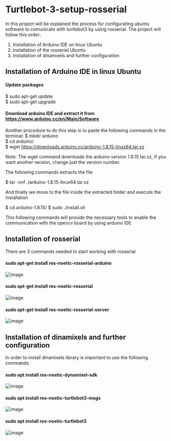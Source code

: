 # Turtlebot-3-setup-rosserial

In this project will be explained the process for configurating ubuntu software to comunicate with turtlebot3 by using rosserial.
The project will follow this order:
1. Installation of Arduino IDE on linux Ubuntu
2. Installation of the rosserial Ubuntu
3. Installation of dinamixels and further configuration


## Installation of Arduino IDE in linux Ubuntu
#### Update packages
$ sudo apt-get update\
$ sudo apt-get upgrade

#### Download arduino IDE and extract it from https://www.arduino.cc/en/Main/Software
Another procedure to do this step is to paste the following commands in the terminal:
$ mkdir arduino\
$ cd arduino/\
$ wget https://downloads.arduino.cc/arduino-1.8.15-linux64.tar.xz

Note: The wget command downloads the arduino version 1.8.15 tar.xz, if you want another version, change just the version number.

The following commands extracts the file

$ tar -xvf ./arduino-1.8.15-linux64.tar.xz

And finally we move to the file inside the extracted folder and execute the installation

$ cd arduino-1.8.15/
$ sudo ./install.sh


This following commands will provide the necessary tools to anable the communication with the opencv board by using arduino IDE

## Installation of rosserial
There are 3 commands needed to start working with rosserial
#### sudo apt-get install ros-noetic-rosserial-arduino
![image](https://user-images.githubusercontent.com/42352941/173672548-b1b5fc0d-82e1-49e6-af3b-705e03843792.png)


#### sudo apt-get install ros-noetic-rosserial
![image](https://user-images.githubusercontent.com/42352941/173672569-eaa97ee0-6679-4e10-af2e-304b46b4d898.png)


#### sudo apt-get install ros-noetic-rosserial-server
![image](https://user-images.githubusercontent.com/42352941/173672602-a093afeb-9501-4d63-a473-c510e144ebad.png)

## Installation of dinamixels and further configuration

In order to install dinamixels library is important to use the following commands

#### sudo apt install ros-noetic-dynamixel-sdk
![image](https://user-images.githubusercontent.com/42352941/173675503-94c24ffe-a043-4689-976c-c34196bb0e8a.png)


#### sudo apt install ros-noetic-turtlebot3-msgs
![image](https://user-images.githubusercontent.com/42352941/173675534-87e58d18-3578-4b9c-8b28-48812cb9f64d.png)


#### sudo apt install ros-noetic-turtlebot3
![image](https://user-images.githubusercontent.com/42352941/173675553-62290ef7-1748-4a84-8f9b-8b2ed8e8fca4.png)
